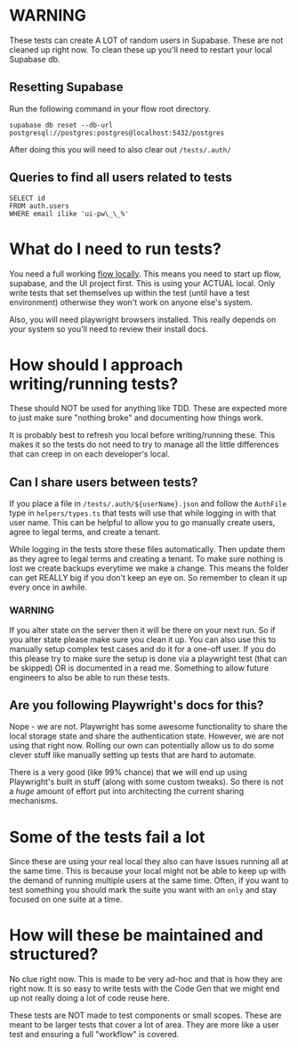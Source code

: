 # WARNING

These tests can create A LOT of random users in Supabase. These are not cleaned up right now. To clean these up you'll need to restart your local Supabase db.

## Resetting Supabase

Run the following command in your flow root directory.

```
supabase db reset --db-url postgresql://postgres:postgres@localhost:5432/postgres
```

After doing this you will need to also clear out `/tests/.auth/`

## Queries to find all users related to tests

```
SELECT id
FROM auth.users
WHERE email ilike 'ui-pw\_\_%'
```

# What do I need to run tests?

You need a full working [flow locally](https://github.com/estuary/flow/tree/master/local). This means you need to start up flow, supabase, and the UI project first. This is using your ACTUAL local. Only write tests that set themselves up within the test (until have a test environment) otherwise they won't work on anyone else's system.

Also, you will need playwright browsers installed. This really depends on your system so you'll need to review their install docs.

# How should I approach writing/running tests?

These should NOT be used for anything like TDD. These are expected more to just make sure "nothing broke" and documenting how things work.

It is probably best to refresh you local before writing/running these. This makes it so the tests do not need to try to manage all the little differences that can creep in on each developer's local.

## Can I share users between tests?

If you place a file in `/tests/.auth/${userName}.json` and follow the `AuthFile` type in `helpers/types.ts` that tests will use that while logging in with that user name. This can be helpful to allow you to go manually create users, agree to legal terms, and create a tenant.

While logging in the tests store these files automatically. Then update them as they agree to legal terms and creating a tenant. To make sure nothing is lost we create backups everytime we make a change. This means the folder can get REALLY big if you don't keep an eye on. So remember to clean it up every once in awhile.

### WARNING

If you alter state on the server then it will be there on your next run. So if you alter state please make sure you clean it up. You can also use this to manually setup complex test cases and do it for a one-off user. If you do this please try to make sure the setup is done via a playwright test (that can be skipped) OR is documented in a read me. Something to allow future engineers to also be able to run these tests.

## Are you following Playwright's docs for this?

Nope - we are not. Playwright has some awesome functionality to share the local storage state and share the authentication state. However, we are not using that right now. Rolling our own can potentially allow us to do some clever stuff like manually setting up tests that are hard to automate.

There is a very good (like 99% chance) that we will end up using Playwright's built in stuff (along with some custom tweaks). So there is not a _huge_ amount of effort put into architecting the current sharing mechanisms.

# Some of the tests fail a lot

Since these are using your real local they also can have issues running all at the same time. This is because your local might not be able to keep up with the demand of running multiple users at the same time. Often, if you want to test something you should mark the suite you want with an `only` and stay focused on one suite at a time.

# How will these be maintained and structured?

No clue right now. This is made to be very ad-hoc and that is how they are right now. It is so easy to write tests with the Code Gen that we might end up not really doing a lot of code reuse here.

These tests are NOT made to test components or small scopes. These are meant to be larger tests that cover a lot of area. They are more like a user test and ensuring a full "workflow" is covered.
